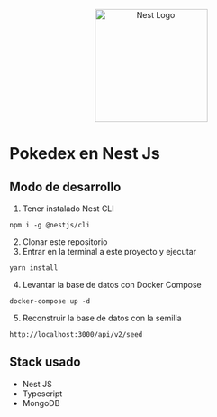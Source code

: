 <p align="center">
  <a href="http://nestjs.com/" target="blank"><img src="https://nestjs.com/img/logo-small.svg" width="200" alt="Nest Logo" /></a>
</p>

# Pokedex en Nest Js

## Modo de desarrollo
1. Tener instalado Nest CLI
```
npm i -g @nestjs/cli
```
2. Clonar este repositorio
3. Entrar en la terminal a este proyecto y ejecutar
```
yarn install
```
4. Levantar la base de datos con Docker Compose
```
docker-compose up -d
```
5. Reconstruir la base de datos con la semilla
```
http://localhost:3000/api/v2/seed
```


## Stack usado
* Nest JS
* Typescript
* MongoDB